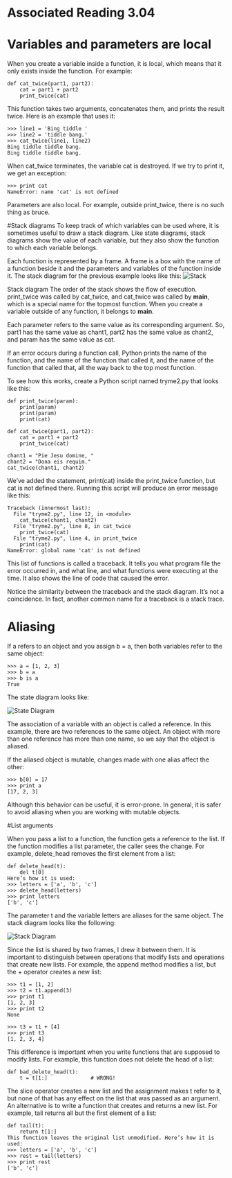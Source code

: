 # Associated Reading 3.04

# Variables and parameters are local

When you create a variable inside a function, it is local, which means that it only exists inside the function. For example:

```
def cat_twice(part1, part2):
    cat = part1 + part2
    print_twice(cat)
```

This function takes two arguments, concatenates them, and prints the result twice. Here is an example that uses it:

```
>>> line1 = 'Bing tiddle '
>>> line2 = 'tiddle bang.'
>>> cat_twice(line1, line2)
Bing tiddle tiddle bang.
Bing tiddle tiddle bang.
```
When cat_twice terminates, the variable cat is destroyed. If we try to print it, we get an exception:

```
>>> print cat
NameError: name 'cat' is not defined
```
Parameters are also local. For example, outside print_twice, there is no such thing as bruce.

#Stack diagrams
To keep track of which variables can be used where, it is sometimes useful to draw a stack diagram. Like state diagrams, stack diagrams show the value of each variable, but they also show the function to which each variable belongs.

Each function is represented by a frame. A frame is a box with the name of a function beside it and the parameters and variables of the function inside it. The stack diagram for the previous example looks like this:
![Stack](http://www.cs.swarthmore.edu/courses/cs21book/build/_images/stack.png)

Stack diagram
The order of the stack shows the flow of execution. print_twice was called by cat_twice, and cat_twice was called by __main__, which is a special name for the topmost function. When you create a variable outside of any function, it belongs to __main__.

Each parameter refers to the same value as its corresponding argument. So, part1 has the same value as chant1, part2 has the same value as chant2, and param has the same value as cat.

If an error occurs during a function call, Python prints the name of the function, and the name of the function that called it, and the name of the function that called that, all the way back to the top most function.

To see how this works, create a Python script named tryme2.py that looks like this:

```
def print_twice(param):
    print(param)
    print(param)
    print(cat)

def cat_twice(part1, part2):
    cat = part1 + part2
    print_twice(cat)

chant1 = "Pie Jesu domine, "
chant2 = "Dona eis requim."
cat_twice(chant1, chant2)
```

We’ve added the statement, print(cat) inside the print_twice function, but cat is not defined there. Running this script will produce an error message like this:

```
Traceback (innermost last):
  File "tryme2.py", line 12, in <module>
    cat_twice(chant1, chant2)
  File "tryme2.py", line 8, in cat_twice
    print_twice(cat)
  File "tryme2.py", line 4, in print_twice
    print(cat)
NameError: global name 'cat' is not defined
```

This list of functions is called a traceback. It tells you what program file the error occurred in, and what line, and what functions were executing at the time. It also shows the line of code that caused the error.

Notice the similarity between the traceback and the stack diagram. It’s not a coincidence. In fact, another common name for a traceback is a stack trace.

# Aliasing
If a refers to an object and you assign b = a, then both variables refer to the same object:

```
>>> a = [1, 2, 3]
>>> b = a
>>> b is a
True
```

The state diagram looks like: 

![State Diagram](http://www.greenteapress.com/thinkpython/html/thinkpython016.png)

The association of a variable with an object is called a reference. In this example, there are two references to the same object.
An object with more than one reference has more than one name, so we say that the object is aliased.

If the aliased object is mutable, changes made with one alias affect the other:

```
>>> b[0] = 17
>>> print a
[17, 2, 3]
```

Although this behavior can be useful, it is error-prone. In general, it is safer to avoid aliasing when you are working with mutable objects.

#List arguments

When you pass a list to a function, the function gets a reference to the list. If the function modifies a list parameter, the caller sees the change. For example, delete_head removes the first element from a list:

```
def delete_head(t):
    del t[0]
Here’s how it is used:
>>> letters = ['a', 'b', 'c']
>>> delete_head(letters)
>>> print letters
['b', 'c']
```
The parameter t and the variable letters are aliases for the same object. The stack diagram looks like the following: 

![Stack Diagram](http://www.greenteapress.com/thinkpython/html/thinkpython017.png)

Since the list is shared by two frames, I drew it between them.
It is important to distinguish between operations that modify lists and operations that create new lists. For example, the append method modifies a list, but the + operator creates a new list:

```
>>> t1 = [1, 2]
>>> t2 = t1.append(3)
>>> print t1
[1, 2, 3]
>>> print t2
None

>>> t3 = t1 + [4]
>>> print t3
[1, 2, 3, 4]
```

This difference is important when you write functions that are supposed to modify lists. For example, this function does not delete the head of a list:

```
def bad_delete_head(t):
    t = t[1:]              # WRONG!
```

The slice operator creates a new list and the assignment makes t refer to it, but none of that has any effect on the list that was passed as an argument.
An alternative is to write a function that creates and returns a new list. For example, tail returns all but the first element of a list:

```
def tail(t):
    return t[1:]
This function leaves the original list unmodified. Here’s how it is used:
>>> letters = ['a', 'b', 'c']
>>> rest = tail(letters)
>>> print rest
['b', 'c']
```
